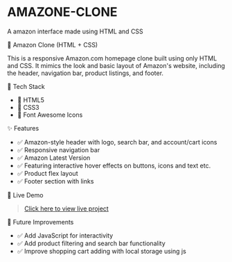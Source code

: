 # AMAZONE-CLONE
A amazon interface made using HTML and CSS

🛒 Amazon Clone (HTML + CSS)

This is a responsive Amazon.com homepage clone built using only HTML and CSS. It mimics the look and basic layout of Amazon's website, including the header, navigation bar, product listings, and footer.

🧰 Tech Stack

- 🔹 HTML5
- 🔹 CSS3
- 🔹 Font Awesome Icons

✨ Features

- ✅ Amazon-style header with logo, search bar, and account/cart icons  
- ✅ Responsive navigation bar 
- ✅ Amazon Latest Version
- ✅ Featuring interactive hover effects on buttons, icons and text etc.
- ✅ Product flex layout  
- ✅ Footer section with links  

🚀 Live Demo

> [Click here to view live project](https://github.com/Gouravjaat07/AMAZONE-CLONE)

🎯 Future Improvements

- ✅ Add JavaScript for interactivity
- ✅ Add product filtering and search bar functionality
- ✅ Improve shopping cart adding with local storage using js

